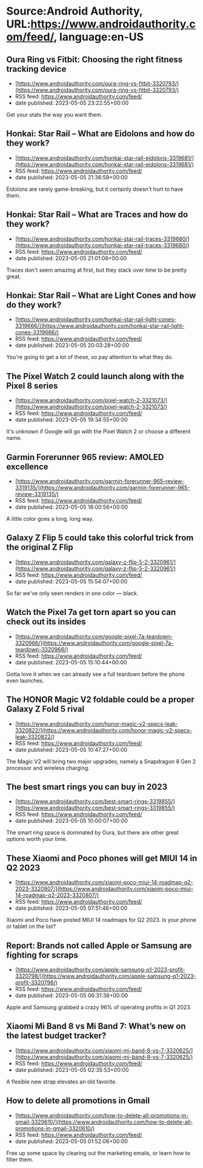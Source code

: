 # Source:Android Authority, URL:https://www.androidauthority.com/feed/, language:en-US

## Oura Ring vs Fitbit: Choosing the right fitness tracking device
 - [https://www.androidauthority.com/oura-ring-vs-fitbit-3320793/](https://www.androidauthority.com/oura-ring-vs-fitbit-3320793/)
 - RSS feed: https://www.androidauthority.com/feed/
 - date published: 2023-05-05 23:22:55+00:00

Get your stats the way you want them.

## Honkai: Star Rail – What are Eidolons and how do they work?
 - [https://www.androidauthority.com/honkai-star-rail-eidolons-3319681/](https://www.androidauthority.com/honkai-star-rail-eidolons-3319681/)
 - RSS feed: https://www.androidauthority.com/feed/
 - date published: 2023-05-05 21:36:59+00:00

Eidolons are rarely game-breaking, but it certainly doesn't hurt to have them.

## Honkai: Star Rail – What are Traces and how do they work?
 - [https://www.androidauthority.com/honkai-star-rail-traces-3319680/](https://www.androidauthority.com/honkai-star-rail-traces-3319680/)
 - RSS feed: https://www.androidauthority.com/feed/
 - date published: 2023-05-05 21:01:08+00:00

Traces don't seem amazing at first, but they stack over time to be pretty great.

## Honkai: Star Rail – What are Light Cones and how do they work?
 - [https://www.androidauthority.com/honkai-star-rail-light-cones-3319666/](https://www.androidauthority.com/honkai-star-rail-light-cones-3319666/)
 - RSS feed: https://www.androidauthority.com/feed/
 - date published: 2023-05-05 20:03:28+00:00

You're going to get a lot of these, so pay attention to what they do.

## The Pixel Watch 2 could launch along with the Pixel 8 series
 - [https://www.androidauthority.com/pixel-watch-2-3321073/](https://www.androidauthority.com/pixel-watch-2-3321073/)
 - RSS feed: https://www.androidauthority.com/feed/
 - date published: 2023-05-05 19:34:55+00:00

It's unknown if Google will go with the Pixel Watch 2 or choose a different name.

## Garmin Forerunner 965 review: AMOLED excellence
 - [https://www.androidauthority.com/garmin-forerunner-965-review-3319135/](https://www.androidauthority.com/garmin-forerunner-965-review-3319135/)
 - RSS feed: https://www.androidauthority.com/feed/
 - date published: 2023-05-05 18:00:56+00:00

A little color goes a long, long way.

## Galaxy Z Flip 5 could take this colorful trick from the original Z Flip
 - [https://www.androidauthority.com/galaxy-z-flip-5-2-3320961/](https://www.androidauthority.com/galaxy-z-flip-5-2-3320961/)
 - RSS feed: https://www.androidauthority.com/feed/
 - date published: 2023-05-05 15:54:07+00:00

So far we've only seen renders in one color — black.

## Watch the Pixel 7a get torn apart so you can check out its insides
 - [https://www.androidauthority.com/google-pixel-7a-teardown-3320966/](https://www.androidauthority.com/google-pixel-7a-teardown-3320966/)
 - RSS feed: https://www.androidauthority.com/feed/
 - date published: 2023-05-05 15:10:44+00:00

Gotta love it when we can already see a full teardown before the phone even launches.

## The HONOR Magic V2 foldable could be a proper Galaxy Z Fold 5 rival
 - [https://www.androidauthority.com/honor-magic-v2-specs-leak-3320822/](https://www.androidauthority.com/honor-magic-v2-specs-leak-3320822/)
 - RSS feed: https://www.androidauthority.com/feed/
 - date published: 2023-05-05 10:47:27+00:00

The Magic V2 will bring two major upgrades, namely a Snapdragon 8 Gen 2 processor and wireless charging.

## The best smart rings you can buy in 2023
 - [https://www.androidauthority.com/best-smart-rings-3319855/](https://www.androidauthority.com/best-smart-rings-3319855/)
 - RSS feed: https://www.androidauthority.com/feed/
 - date published: 2023-05-05 10:00:07+00:00

The smart ring space is dominated by Oura, but there are other great options worth your time.

## These Xiaomi and Poco phones will get MIUI 14 in Q2 2023
 - [https://www.androidauthority.com/xiaomi-poco-miui-14-roadmap-q2-2023-3320807/](https://www.androidauthority.com/xiaomi-poco-miui-14-roadmap-q2-2023-3320807/)
 - RSS feed: https://www.androidauthority.com/feed/
 - date published: 2023-05-05 07:51:46+00:00

Xiaomi and Poco have posted MIUI 14 roadmaps for Q2 2023. Is your phone or tablet on the list?

## Report: Brands not called Apple or Samsung are fighting for scraps
 - [https://www.androidauthority.com/apple-samsung-q1-2023-profit-3320798/](https://www.androidauthority.com/apple-samsung-q1-2023-profit-3320798/)
 - RSS feed: https://www.androidauthority.com/feed/
 - date published: 2023-05-05 06:31:38+00:00

Apple and Samsung grabbed a crazy 96% of operating profits in Q1 2023.

## Xiaomi Mi Band 8 vs Mi Band 7: What’s new on the latest budget tracker?
 - [https://www.androidauthority.com/xiaomi-mi-band-8-vs-7-3320625/](https://www.androidauthority.com/xiaomi-mi-band-8-vs-7-3320625/)
 - RSS feed: https://www.androidauthority.com/feed/
 - date published: 2023-05-05 02:35:53+00:00

A flexible new strap elevates an old favorite.

## How to delete all promotions in Gmail
 - [https://www.androidauthority.com/how-to-delete-all-promotions-in-gmail-3320610/](https://www.androidauthority.com/how-to-delete-all-promotions-in-gmail-3320610/)
 - RSS feed: https://www.androidauthority.com/feed/
 - date published: 2023-05-05 01:52:06+00:00

Free up some space by clearing out the marketing emails, or learn how to filter them.


